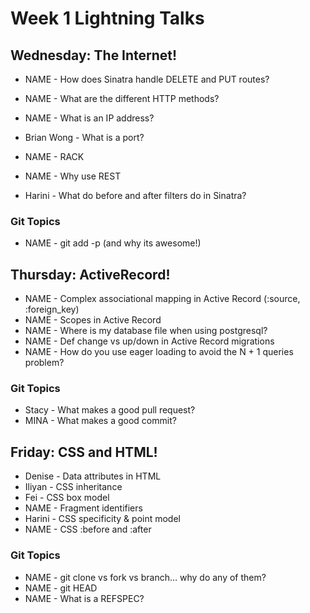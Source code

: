 # Week 1 Lightning Talks

## Wednesday: The Internet!

- NAME - How does Sinatra handle DELETE and PUT routes?
- NAME - What are the different HTTP methods?

- NAME - What is an IP address?
- Brian Wong - What is a port?

- NAME - RACK
- NAME - Why use REST
- Harini - What do before and after filters do in Sinatra?

### Git Topics
- NAME - git add -p (and why its awesome!)

## Thursday: ActiveRecord!

- NAME - Complex associational mapping in Active Record (:source, :foreign_key)
- NAME - Scopes in Active Record
- NAME - Where is my database file when using postgresql?
- NAME - Def change vs up/down in Active Record migrations
- NAME - How do you use eager loading to avoid the N + 1 queries problem?

### Git Topics
- Stacy - What makes a good pull request?
- MINA - What makes a good commit?

## Friday: CSS and HTML!

- Denise - Data attributes in HTML
- Iliyan - CSS inheritance
- Fei - CSS box model
- NAME - Fragment identifiers
- Harini - CSS specificity & point model
- NAME - CSS :before and :after

### Git Topics
- NAME - git clone vs fork vs branch… why do any of them?
- NAME - git HEAD
- NAME - What is a REFSPEC?
